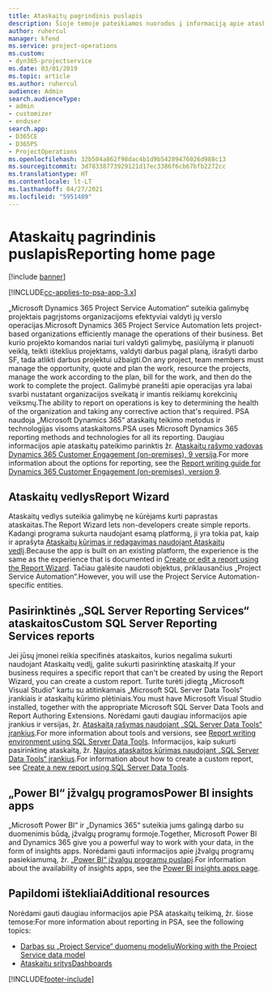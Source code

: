 ```yaml
---
title: Ataskaitų pagrindinis puslapis
description: Šioje temoje pateikiamos nuorodos į informaciją apie ataskaitų teikimą „Dynamics 365 Project Service Automation“ programoje.
author: ruhercul
manager: kfend
ms.service: project-operations
ms.custom:
- dyn365-projectservice
ms.date: 03/01/2019
ms.topic: article
ms.author: ruhercul
audience: Admin
search.audienceType:
- admin
- customizer
- enduser
search.app:
- D365CE
- D365PS
- ProjectOperations
ms.openlocfilehash: 32b504a862f98dac4b1d9b54289476026d988c13
ms.sourcegitcommit: 3d78338773929121d17ec3386f6cb67bfb2272cc
ms.translationtype: HT
ms.contentlocale: lt-LT
ms.lasthandoff: 04/27/2021
ms.locfileid: "5951489"
---
```

# <a name="reporting-home-page"></a><span data-ttu-id="fc074-103">Ataskaitų pagrindinis puslapis</span><span class="sxs-lookup"><span data-stu-id="fc074-103">Reporting home page</span></span>

[!include [banner](../includes/psa-now-project-operations.md)]

[!INCLUDE[cc-applies-to-psa-app-3.x](../includes/cc-applies-to-psa-app-3x.md)]

<span data-ttu-id="fc074-104">„Microsoft Dynamics 365 Project Service Automation“ suteikia galimybę projektais pagrįstoms organizacijoms efektyviai valdyti jų verslo operacijas.</span><span class="sxs-lookup"><span data-stu-id="fc074-104">Microsoft Dynamics 365 Project Service Automation lets project-based organizations efficiently manage the operations of their business.</span></span> <span data-ttu-id="fc074-105">Bet kurio projekto komandos nariai turi valdyti galimybę, pasiūlymą ir planuoti veiklą, teikti išteklius projektams, valdyti darbus pagal planą, išrašyti darbo SF, tada atlikti darbus projektui užbaigti.</span><span class="sxs-lookup"><span data-stu-id="fc074-105">On any project, team members must manage the opportunity, quote and plan the work, resource the projects, manage the work according to the plan, bill for the work, and then do the work to complete the project.</span></span> <span data-ttu-id="fc074-106">Galimybė pranešti apie operacijas yra labai svarbi nustatant organizacijos sveikatą ir imantis reikiamų korekcinių veiksmų.</span><span class="sxs-lookup"><span data-stu-id="fc074-106">The ability to report on operations is key to determining the health of the organization and taking any corrective action that's required.</span></span> <span data-ttu-id="fc074-107">PSA naudoja „Microsoft Dynamics 365“ ataskaitų teikimo metodus ir technologijas visoms ataskaitoms.</span><span class="sxs-lookup"><span data-stu-id="fc074-107">PSA uses Microsoft Dynamics 365 reporting methods and technologies for all its reporting.</span></span> <span data-ttu-id="fc074-108">Daugiau informacijos apie ataskaitų pateikimo parinktis žr. [Ataskaitų rašymo vadovas Dynamics 365 Customer Engagement (on-premises), 9 versija](/dynamics365/customerengagement/on-premises/analytics/reporting-analytics-with-dynamics-365).</span><span class="sxs-lookup"><span data-stu-id="fc074-108">For more information about the options for reporting, see the [Report writing guide for Dynamics 365 Customer Engagement (on-premises), version 9](/dynamics365/customerengagement/on-premises/analytics/reporting-analytics-with-dynamics-365).</span></span>

## <a name="report-wizard"></a><span data-ttu-id="fc074-109">Ataskaitų vedlys</span><span class="sxs-lookup"><span data-stu-id="fc074-109">Report Wizard</span></span>

<span data-ttu-id="fc074-110">Ataskaitų vedlys suteikia galimybę ne kūrėjams kurti paprastas ataskaitas.</span><span class="sxs-lookup"><span data-stu-id="fc074-110">The Report Wizard lets non-developers create simple reports.</span></span> <span data-ttu-id="fc074-111">Kadangi programa sukurta naudojant esamą platformą, ji yra tokia pat, kaip ir aprašyta [Ataskaitų kūrimas ir redagavimas naudojant Ataskaitų vedlį](/dynamics365/customerengagement/on-premises/basics/create-edit-copy-report-wizard).</span><span class="sxs-lookup"><span data-stu-id="fc074-111">Because the app is built on an existing platform, the experience is the same as the experience that is documented in [Create or edit a report using the Report Wizard](/dynamics365/customerengagement/on-premises/basics/create-edit-copy-report-wizard).</span></span> <span data-ttu-id="fc074-112">Tačiau galėsite naudoti objektus, priklausančius „Project Service Automation“.</span><span class="sxs-lookup"><span data-stu-id="fc074-112">However, you will use the Project Service Automation-specific entities.</span></span>

## <a name="custom-sql-server-reporting-services-reports"></a><span data-ttu-id="fc074-113">Pasirinktinės „SQL Server Reporting Services“ ataskaitos</span><span class="sxs-lookup"><span data-stu-id="fc074-113">Custom SQL Server Reporting Services reports</span></span>

<span data-ttu-id="fc074-114">Jei jūsų įmonei reikia specifinės ataskaitos, kurios negalima sukurti naudojant Ataskaitų vedlį, galite sukurti pasirinktinę ataskaitą.</span><span class="sxs-lookup"><span data-stu-id="fc074-114">If your business requires a specific report that can't be created by using the Report Wizard, you can create a custom report.</span></span> <span data-ttu-id="fc074-115">Turite turėti įdiegtą „Microsoft Visual Studio“ kartu su atitinkamais „Microsoft SQL Server Data Tools“ įrankiais ir ataskaitų kūrimo plėtiniais.</span><span class="sxs-lookup"><span data-stu-id="fc074-115">You must have Microsoft Visual Studio installed, together with the appropriate Microsoft SQL Server Data Tools and Report Authoring Extensions.</span></span> <span data-ttu-id="fc074-116">Norėdami gauti daugiau informacijos apie įrankius ir versijas, žr. [Ataskaitą rašymas naudojant „SQL Server Data Tools“ įrankius](/dynamics365/customerengagement/on-premises/analytics/report-writing-environment-using-sql-server-data-tools).</span><span class="sxs-lookup"><span data-stu-id="fc074-116">For more information about tools and versions, see [Report writing environment using SQL Server Data Tools](/dynamics365/customerengagement/on-premises/analytics/report-writing-environment-using-sql-server-data-tools).</span></span> <span data-ttu-id="fc074-117">Informacijos, kaip sukurti pasirinktinę ataskaitą, žr. [Naujos ataskaitos kūrimas naudojant „SQL Server Data Tools“ įrankius](/dynamics365/customerengagement/on-premises/analytics/create-a-new-report-using-sql-server-data-tools).</span><span class="sxs-lookup"><span data-stu-id="fc074-117">For information about how to create a custom report, see [Create a new report using SQL Server Data Tools](/dynamics365/customerengagement/on-premises/analytics/create-a-new-report-using-sql-server-data-tools).</span></span>

## <a name="power-bi-insights-apps"></a><span data-ttu-id="fc074-118">„Power BI“ įžvalgų programos</span><span class="sxs-lookup"><span data-stu-id="fc074-118">Power BI insights apps</span></span>

<span data-ttu-id="fc074-119">„Microsoft Power BI“ ir „Dynamics 365“ suteikia jums galingą darbo su duomenimis būdą, įžvalgų programų formoje.</span><span class="sxs-lookup"><span data-stu-id="fc074-119">Together, Microsoft Power BI and Dynamics 365 give you a powerful way to work with your data, in the form of insights apps.</span></span> <span data-ttu-id="fc074-120">Norėdami gauti informacijos apie įžvalgų programų pasiekiamumą, žr. [„Power BI“ įžvalgų programų puslapį](https://powerbi.microsoft.com/power-bi-insights-apps/).</span><span class="sxs-lookup"><span data-stu-id="fc074-120">For information about the availability of insights apps, see the [Power BI insights apps page](https://powerbi.microsoft.com/power-bi-insights-apps/).</span></span>


## <a name="additional-resources"></a><span data-ttu-id="fc074-121">Papildomi ištekliai</span><span class="sxs-lookup"><span data-stu-id="fc074-121">Additional resources</span></span>
<span data-ttu-id="fc074-122">Norėdami gauti daugiau informacijos apie PSA ataskaitų teikimą, žr. šiose temose:</span><span class="sxs-lookup"><span data-stu-id="fc074-122">For more information about reporting in PSA, see the following topics:</span></span>

- [<span data-ttu-id="fc074-123">Darbas su „Project Service“ duomenų modeliu</span><span class="sxs-lookup"><span data-stu-id="fc074-123">Working with the Project Service data model</span></span>](reports-working-project-service-data-model.md)
- [<span data-ttu-id="fc074-124">Ataskaitų sritys</span><span class="sxs-lookup"><span data-stu-id="fc074-124">Dashboards</span></span>](reports-dashboards.md)



[!INCLUDE[footer-include](../includes/footer-banner.md)]